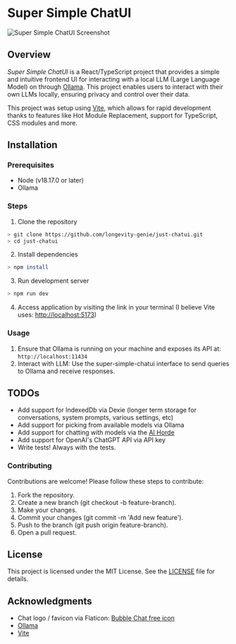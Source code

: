 # Super Simple ChatUI

![Super Simple ChatUI Screenshot](/docs/screenshot.png)

## Overview

_Super Simple ChatUI_ is a React/TypeScript project that provides a simple and intuitive frontend UI for interacting with a local LLM (Large Language Model) on through [Ollama](https://github.com/ollama/ollama). This project enables users to interact with their own LLMs locally, ensuring privacy and control over their data.

This project was setup using [Vite](https://vitejs.dev/), which allows for rapid development thanks to features like Hot Module Replacement, support for TypeScript, CSS modules and more.

## Installation

### Prerequisites

- Node (v18.17.0 or later)
- Ollama

### Steps

1. Clone the repository

```bash
> git clone https://github.com/longevity-genie/just-chatui.git
> cd just-chatui
```

2. Install dependencies

```bash
> npm install
```

3. Run development server

```bash
> npm run dev
```

4. Access application by visiting the link in your terminal (I believe Vite uses: [http://localhost:5173](http://localhost:5173))

### Usage

1. Ensure that Ollama is running on your machine and exposes its API at: `http://localhost:11434`
2. Interact with LLM: Use the super-simple-chatui interface to send queries to Ollama and receive responses.

## TODOs

- Add support for IndexedDb via Dexie (longer term storage for conversations, system prompts, various settings, etc)
- Add support for picking from available models via Ollama
- Add support for chatting with models via the [AI Horde](https://horde.koboldai.net/)
- Add support for OpenAI's ChatGPT API via API key
- Write tests! Always with the tests.

### Contributing

Contributions are welcome! Please follow these steps to contribute:

1. Fork the repository.
2. Create a new branch (git checkout -b feature-branch).
3. Make your changes.
4. Commit your changes (git commit -m 'Add new feature').
5. Push to the branch (git push origin feature-branch).
6. Open a pull request.

## License

This project is licensed under the MIT License. See the [LICENSE](/LICENSE) file for details.

## Acknowledgments

- Chat logo / favicon via Flaticon: [Bubble Chat free icon](https://www.flaticon.com/free-icon/chat_9356600)
- [Ollama](https://github.com/ollama/ollama)
- [Vite](https://vitejs.dev/)
